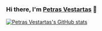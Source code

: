 ### Hi there, I'm [Petras Vestartas](https://petrasvestartas.com) 👋
[![Petras Vestartas's GitHub stats](https://github-readme-stats.vercel.app/api?username=petrasvestartas&theme=dark)](https://github.com/anuraghazra/github-readme-stats)

<!--

<!--
**petrasvestartas/petrasvestartas** is a ✨ _special_ ✨ repository because its `README.md` (this file) appears on your GitHub profile.

Here are some ideas to get you started:

- 🔭 I’m currently working on ...
- 🌱 I’m currently learning ...
- 👯 I’m looking to collaborate on ...
- 🤔 I’m looking for help with ...
- 💬 Ask me about ...
- 📫 How to reach me: ...
- 😄 Pronouns: ...
- ⚡ Fun fact: ...
-->
